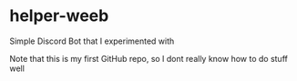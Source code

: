 # helper-weeb
Simple Discord Bot that I experimented with

Note that this is my first GitHub repo, so I dont really know how to do stuff well
